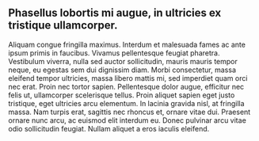 ## Phasellus lobortis mi augue, in ultricies ex tristique ullamcorper.

 Aliquam congue fringilla maximus. Interdum et malesuada fames ac ante ipsum primis in faucibus. Vivamus pellentesque feugiat pharetra. Vestibulum viverra, nulla sed auctor sollicitudin, mauris mauris tempor neque, eu egestas sem dui dignissim diam. Morbi consectetur, massa eleifend tempor ultricies, massa libero mattis mi, sed imperdiet quam orci nec erat. Proin nec tortor sapien. Pellentesque dolor augue, efficitur nec felis ut, ullamcorper scelerisque tellus. Proin aliquet sapien eget justo tristique, eget ultricies arcu elementum. In lacinia gravida nisl, at fringilla massa. Nam turpis erat, sagittis nec rhoncus et, ornare vitae dui. Praesent ornare nunc arcu, ac euismod elit interdum eu. Donec pulvinar arcu vitae odio sollicitudin feugiat. Nullam aliquet a eros iaculis eleifend.